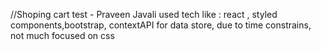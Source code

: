 //Shoping cart test - Praveen Javali
used tech like : react , styled components,bootstrap, contextAPI for data store, due to time constrains, not much focused on css 
